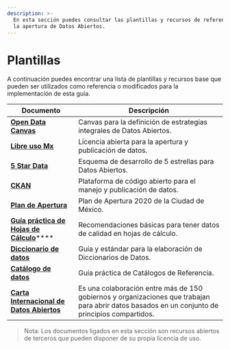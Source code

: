 ```yaml
---
description: >-
  En esta sección puedes consultar las plantillas y recursos de referencia para
  la apertura de Datos Abiertos.
---
```


# Plantillas

A continuación puedes encontrar una lista de plantillas y recursos base que pueden ser utilizados como referencia o modificados para la implementación de esta guía.

| Documento                                                                                                      | Descripción                                                                                                                                     |
| -------------------------------------------------------------------------------------------------------------- | ----------------------------------------------------------------------------------------------------------------------------------------------- |
| ****[**Open Data Canvas**](https://idatosabiertos.org/wp-content/uploads/2019/02/IL\_CANVAS\_01.jpg)****       | Canvas para la definición de estrategias integrales de Datos Abiertos.                                                                          |
| ****[**Libre uso Mx**](https://datos.gob.mx/libreusomx)****                                                    | Licencia abierta para la apertura y publicación de datos.                                                                                       |
| ****[**5 Star Data**](https://5stardata.info/es/)****                                                          | Esquema de desarrollo de 5 estrellas para Datos Abiertos.                                                                                       |
| ****[**CKAN**](https://ckan.org/)****                                                                          | Plataforma de código abierto para el manejo y publicación de datos.                                                                             |
| ****[**Plan de Apertura**](https://datos.cdmx.gob.mx/dataset/plan-de-apertura-2020)****                        |  Plan de Apertura 2020 de la Ciudad de México.                                                                                                  |
| [**Guía práctica de Hojas de Cálculo**](https://politicadedatos.cdmx.gob.mx/cultura/guias\_hojas\_calculo)**** | Recomendaciones básicas para tener datos de calidad en hojas de cálculo.                                                                        |
| ****[**Diccionario de datos**](https://politicadedatos.cdmx.gob.mx/assets/ppts/guia\_dicc.pdf)****             | Guía y estándar para la elaboración de Diccionarios de Datos.                                                                                   |
| ****[**Catálogo de datos**](https://politicadedatos.cdmx.gob.mx/assets/ppts/guia\_cat.pdf)****                 |  Guía práctica de Catálogos de Referencia.                                                                                                      |
| ****[**Carta Internacional de Datos Abiertos**](https://opendatacharter.net/principles-es/)****                | Es una colaboración entre más de 150 gobiernos y organizaciones que trabajan para abrir datos basados en un conjunto de principios compartidos. |

> Nota: Los documentos ligados en esta sección son recursos abiertos de terceros que pueden disponer de su propia licencia de uso.
